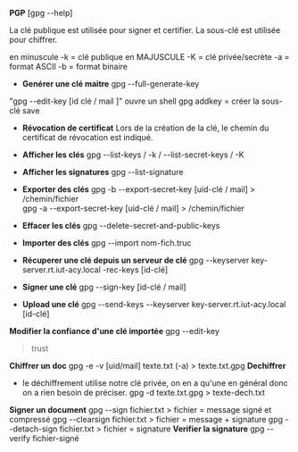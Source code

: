 **PGP**
[gpg --help]

La clé publique est utilisée pour signer et certifier.
La sous-clé est utilisée pour chiffrer.

en minuscule -k = clé publique
en MAJUSCULE -K = clé privée/secrète
-a = format ASCII
-b = format binaire

* __Genérer une clé maitre__
gpg --full-generate-key 

"gpg --edit-key [id clé / mail ]" ouvre un shell gpg
  addkey = créer la sous-clé
  save 

* __Révocation de certificat__
Lors de la création de la clé, le chemin du certificat de révocation est indiqué.

* __Afficher les clés__
gpg --list-keys / -k / --list-secret-keys / -K
* __Afficher les signatures__
gpg --list-signature
* __Exporter des clés__
gpg -b --export-secret-key [uid-clé / mail] > /chemin/fichier  
gpg -a --export-secret-key [uid-clé / mail] > /chemin/fichier  
* __Effacer les clés__
gpg --delete-secret-and-public-keys
* __Importer des clés__
gpg --import nom-fich.truc

* __Récuperer une clé depuis un serveur de clé__
gpg --keyserver key-server.rt.iut-acy.local -rec-keys [id-clé]
* __Signer une clé__
gpg --sign-key [id-clé / mail]
* __Upload une clé__
gpg --send-keys --keyserver key-server.rt.iut-acy.local [id-clé]

__Modifier la confiance d'une clé importée__
gpg --edit-key
>trust

__Chiffrer un doc__
gpg -e -v [uid/mail] texte.txt (-a) > texte.txt.gpg
__Dechiffrer__
- le déchiffrement utilise notre clé privée, on en a qu'une en général donc on a rien besoin de préciser.
gpg -d texte.txt.gpg > texte-dech.txt

__Signer un document__
gpg --sign fichier.txt > fichier = message signé et compressé
gpg --clearsign fichier.txt > fichier = message + signature
gpg --detach-sign fichier.txt > fichier = signature
__Verifier la signature__
gpg --verify fichier-signé 
